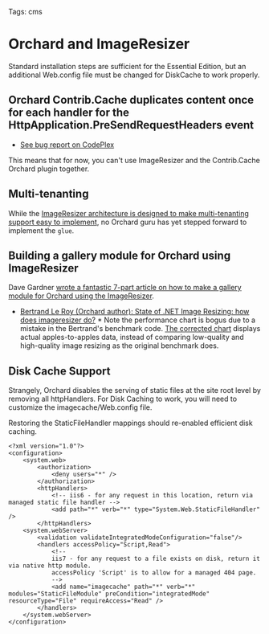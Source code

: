 Tags: cms


# Orchard and ImageResizer

Standard installation steps are sufficient for the Essential Edition, but an additional Web.config file must be changed for DiskCache to work properly.

## Orchard Contrib.Cache duplicates content once for each handler for the HttpApplication.PreSendRequestHeaders event

* [See bug report on CodePlex](http://stackoverflow.com/questions/14777337/imageresizer-net-with-cache-plugin-causing-duplicate-output-cache)

This means that for now, you can't use ImageResizer and the Contrib.Cache Orchard plugin together.

## Multi-tenanting

While the [ImageResizer architecture is designed to make multi-tenanting support easy to implement](/docs/how/multi-tenanting), no Orchard guru has yet stepped forward to implement the `glue`. 


## Building a gallery module for Orchard using ImageResizer

Dave Gardner [wrote a fantastic 7-part article on how to make a gallery module for Orchard using the ImageResizer](http://bigsitesdoneright.com/big-blog/orchard-cascade-gallery-tutorial-series).

* [Bertrand Le Roy (Orchard author): State of .NET Image Resizing: how does imageresizer do?](http://weblogs.asp.net/bleroy/archive/2011/10/22/state-of-net-image-resizing-how-does-imageresizer-do.aspx) * Note the performance chart is bogus due to a mistake in the Bertrand's benchmark code. [The corrected chart](http://downloads.imageresizing.net/Oct29-2011-comparison.png) displays actual apples-to-apples data, instead of comparing low-quality and high-quality image resizing as the original benchmark does.


## Disk Cache Support

Strangely, Orchard disables the serving of static files at the site root level by removing all httpHandlers. For Disk Caching to work, you will need to customize the imagecache/Web.config file. 

Restoring the StaticFileHandler mappings should re-enabled efficient disk caching. 

	<?xml version="1.0"?>
	<configuration>
		<system.web>
			<authorization>
				<deny users="*" />
			</authorization>
			<httpHandlers>
				<!-- iis6 - for any request in this location, return via managed static file handler -->
				<add path="*" verb="*" type="System.Web.StaticFileHandler" />
			</httpHandlers>
		<system.webServer>
			<validation validateIntegratedModeConfiguration="false"/>
			<handlers accessPolicy="Script,Read">
				<!--
				iis7 - for any request to a file exists on disk, return it via native http module.
				accessPolicy 'Script' is to allow for a managed 404 page.
				-->
				<add name="imagecache" path="*" verb="*" modules="StaticFileModule" preCondition="integratedMode" resourceType="File" requireAccess="Read" />
			</handlers>
		</system.webServer>
	</configuration>
